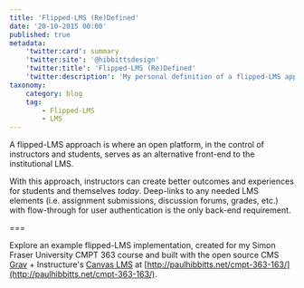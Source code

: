 ```yaml
---
title: 'Flipped-LMS (Re)Defined'
date: '20-10-2015 00:00'
published: true
metadata:
    'twitter:card': summary
    'twitter:site': '@hibbittsdesign'
    'twitter:title': 'Flipped-LMS (Re)Defined'
    'twitter:description': 'My personal definition of a flipped-LMS approach.'
taxonomy:
    category: blog
    tag:
        - Flipped-LMS
        - LMS
---
```


A flipped-LMS approach is where an open platform, in the control of instructors and students, serves as an alternative front-end to the institutional LMS.

With this approach, instructors can create better outcomes and experiences for students and themselves _today_. Deep-links to any needed LMS elements (i.e. assignment submissions, discussion forums, grades, etc.) with flow-through for user authentication is the only back-end requirement.

===

Explore an example flipped-LMS implementation, created for my Simon Fraser University CMPT 363 course and built with the open source CMS [Grav](http://getgrav.org) + Instructure's [Canvas LMS](http://www.instructure.com/canvas/) at [http://paulhibbitts.net/cmpt-363-163/](http://paulhibbitts.net/cmpt-363-163/).
